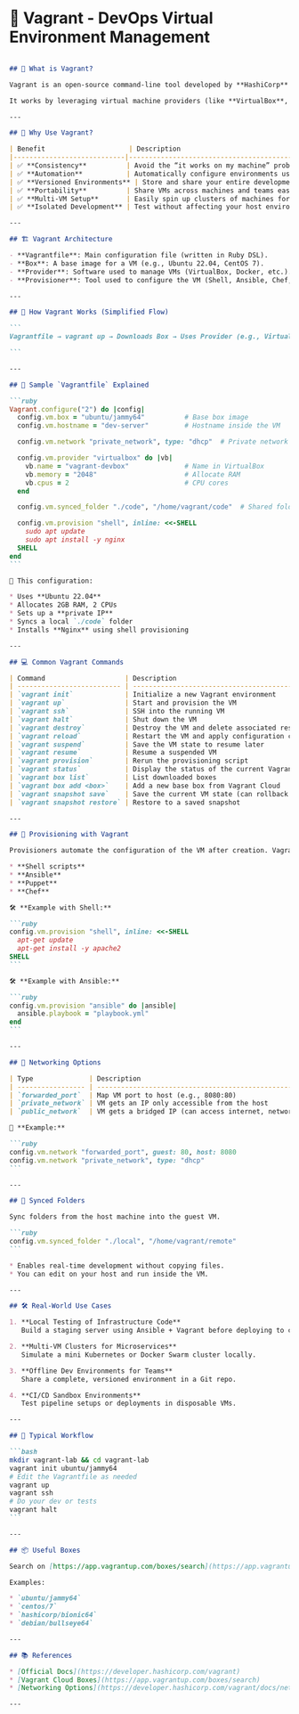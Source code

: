# 🧰 Vagrant - DevOps Virtual Environment Management

````markdown

## 📘 What is Vagrant?

Vagrant is an open-source command-line tool developed by **HashiCorp** that enables developers and DevOps engineers to automate the creation and provisioning of lightweight, reproducible, and portable development environments.

It works by leveraging virtual machine providers (like **VirtualBox**, **VMware**, **Hyper-V**, or **Docker**) to create and manage VMs from configuration files, allowing teams to standardize environments across all stages of development.

---

## 🧠 Why Use Vagrant?

| Benefit                     | Description                                                                 |
|----------------------------|-----------------------------------------------------------------------------|
| ✅ **Consistency**          | Avoid the “it works on my machine” problem                                 |
| ✅ **Automation**           | Automatically configure environments using shell, Ansible, Chef, etc.       |
| ✅ **Versioned Environments** | Store and share your entire development setup in code (Vagrantfile)       |
| ✅ **Portability**          | Share VMs across machines and teams easily                                 |
| ✅ **Multi-VM Setup**       | Easily spin up clusters of machines for local testing                      |
| ✅ **Isolated Development** | Test without affecting your host environment                               |

---

## 🏗️ Vagrant Architecture

- **Vagrantfile**: Main configuration file (written in Ruby DSL).
- **Box**: A base image for a VM (e.g., Ubuntu 22.04, CentOS 7).
- **Provider**: Software used to manage VMs (VirtualBox, Docker, etc.).
- **Provisioner**: Tool used to configure the VM (Shell, Ansible, Chef, etc.).

---

## 🔧 How Vagrant Works (Simplified Flow)

```
Vagrantfile → vagrant up → Downloads Box → Uses Provider (e.g., VirtualBox) → Boots VM → Runs Provisioners → Ready to Use

```

---

## 📁 Sample `Vagrantfile` Explained

```ruby
Vagrant.configure("2") do |config|
  config.vm.box = "ubuntu/jammy64"          # Base box image
  config.vm.hostname = "dev-server"         # Hostname inside the VM

  config.vm.network "private_network", type: "dhcp"  # Private network

  config.vm.provider "virtualbox" do |vb|
    vb.name = "vagrant-devbox"              # Name in VirtualBox
    vb.memory = "2048"                      # Allocate RAM
    vb.cpus = 2                             # CPU cores
  end

  config.vm.synced_folder "./code", "/home/vagrant/code"  # Shared folder

  config.vm.provision "shell", inline: <<-SHELL
    sudo apt update
    sudo apt install -y nginx
  SHELL
end
```

🧾 This configuration:

* Uses **Ubuntu 22.04**
* Allocates 2GB RAM, 2 CPUs
* Sets up a **private IP**
* Syncs a local `./code` folder
* Installs **Nginx** using shell provisioning

---

## 💻 Common Vagrant Commands

| Command                    | Description                                           |
| -------------------------- | ----------------------------------------------------- |
| `vagrant init`             | Initialize a new Vagrant environment                  |
| `vagrant up`               | Start and provision the VM                            |
| `vagrant ssh`              | SSH into the running VM                               |
| `vagrant halt`             | Shut down the VM                                      |
| `vagrant destroy`          | Destroy the VM and delete associated resources        |
| `vagrant reload`           | Restart the VM and apply configuration changes        |
| `vagrant suspend`          | Save the VM state to resume later                     |
| `vagrant resume`           | Resume a suspended VM                                 |
| `vagrant provision`        | Rerun the provisioning script                         |
| `vagrant status`           | Display the status of the current Vagrant environment |
| `vagrant box list`         | List downloaded boxes                                 |
| `vagrant box add <box>`    | Add a new base box from Vagrant Cloud                 |
| `vagrant snapshot save`    | Save the current VM state (can rollback later)        |
| `vagrant snapshot restore` | Restore to a saved snapshot                           |

---

## 🔁 Provisioning with Vagrant

Provisioners automate the configuration of the VM after creation. Vagrant supports:

* **Shell scripts**
* **Ansible**
* **Puppet**
* **Chef**

🛠 **Example with Shell:**

```ruby
config.vm.provision "shell", inline: <<-SHELL
  apt-get update
  apt-get install -y apache2
SHELL
```

🛠 **Example with Ansible:**

```ruby
config.vm.provision "ansible" do |ansible|
  ansible.playbook = "playbook.yml"
end
```

---

## 🔗 Networking Options

| Type              | Description                                                 |
| ----------------- | ----------------------------------------------------------- |
| `forwarded_port`  | Map VM port to host (e.g., 8080:80)                         |
| `private_network` | VM gets an IP only accessible from the host                 |
| `public_network`  | VM gets a bridged IP (can access internet, network devices) |

🧪 **Example:**

```ruby
config.vm.network "forwarded_port", guest: 80, host: 8080
config.vm.network "private_network", type: "dhcp"
```

---

## 📂 Synced Folders

Sync folders from the host machine into the guest VM.

```ruby
config.vm.synced_folder "./local", "/home/vagrant/remote"
```

* Enables real-time development without copying files.
* You can edit on your host and run inside the VM.

---

## 🛠 Real-World Use Cases

1. **Local Testing of Infrastructure Code**
   Build a staging server using Ansible + Vagrant before deploying to cloud.

2. **Multi-VM Clusters for Microservices**
   Simulate a mini Kubernetes or Docker Swarm cluster locally.

3. **Offline Dev Environments for Teams**
   Share a complete, versioned environment in a Git repo.

4. **CI/CD Sandbox Environments**
   Test pipeline setups or deployments in disposable VMs.

---

## 📝 Typical Workflow

```bash
mkdir vagrant-lab && cd vagrant-lab
vagrant init ubuntu/jammy64
# Edit the Vagrantfile as needed
vagrant up
vagrant ssh
# Do your dev or tests
vagrant halt
```

---

## 📦 Useful Boxes

Search on [https://app.vagrantup.com/boxes/search](https://app.vagrantup.com/boxes/search)

Examples:

* `ubuntu/jammy64`
* `centos/7`
* `hashicorp/bionic64`
* `debian/bullseye64`

---

## 📚 References

* [Official Docs](https://developer.hashicorp.com/vagrant)
* [Vagrant Cloud Boxes](https://app.vagrantup.com/boxes/search)
* [Networking Options](https://developer.hashicorp.com/vagrant/docs/networking)

---




